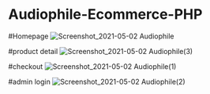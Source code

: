 # Audiophile-Ecommerce-PHP

#Homepage
![Screenshot_2021-05-02 Audiophile](https://user-images.githubusercontent.com/53342781/116808207-2ec27d80-ab55-11eb-929e-b72cf9b70aa7.png)

#product detail
![Screenshot_2021-05-02 Audiophile(3)](https://user-images.githubusercontent.com/53342781/116808186-0fc3eb80-ab55-11eb-9fca-a0927594dac0.png)


#checkout 
![Screenshot_2021-05-02 Audiophile(1)](https://user-images.githubusercontent.com/53342781/116808162-f3c04a00-ab54-11eb-8526-a355c302768a.png)

#admin login
![Screenshot_2021-05-02 Audiophile(2)](https://user-images.githubusercontent.com/53342781/116808169-fe7adf00-ab54-11eb-9b60-62ed61f3431e.png)
